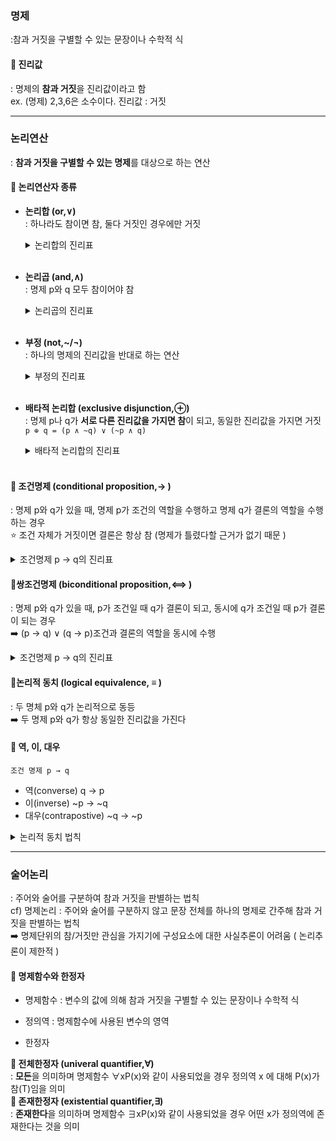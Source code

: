 ### 명제

:참과 거짓을 구별할 수 있는 문장이나 수학적 식</br>

#### <b>📌 진리값</b></br>

: 명제의 <b>참과 거짓</b>을 진리값이라고 함 </br>
ex. (명제) 2,3,6은 소수이다. 진리값 : 거짓
</br>

<hr>

### 논리연산

: <b>참과 거짓을 구별할 수 있는 명제</b>를 대상으로 하는 연산

#### <b>📌 논리연산자 종류</b></br>

- <b>논리합 (or,∨)</b></br>
  : 하나라도 참이면 참, 둘다 거짓인 경우에만 거짓
    <details> 
    <summary> 논리합의 진리표
    </summary>
    <table>

  | p   | q   | p∨q |
  | --- | --- | --- |
  | T   | T   | T   |
  | T   | F   | T   |
  | F   | T   | T   |
  | F   | F   | F   |

    </table>
    </details>
  </br>

- <b>논리곱 (and,∧)</b></br>
  : 명제 p와 q 모두 참이어야 참
    <details> 
    <summary> 논리곱의 진리표
    </summary>
    <table>

  | p   | q   | p∧q |
  | --- | --- | --- |
  | T   | T   | T   |
  | T   | F   | F   |
  | F   | T   | F   |
  | F   | F   | F   |

    </table>

    </details>
  </br>

- <b>부정 (not,~/¬)</b></br>
  : 하나의 명제의 진리값을 반대로 하는 연산
  <details>
    <summary> 부정의 진리표 </summary>
    <table>
      
    | p   | ~p  |
    | --- | --- |
    | T   | F   |
    | F   | T   |

    </table>
    </details>

  </br>

- <b>배타적 논리합 (exclusive disjunction,⊕)</b></br>
  : 명제 p나 q가 <b>서로 다른 진리값을 가지면 참</b>이 되고, 동일한 진리값을 가지면 거짓</br>
  `p ⊕ q = (p ∧ ~q) ∨ (~p ∧ q)`
  <details>
  <summary> 배타적 논리합의 진리표
  </summary>
  <table>

  | p   | q   | p ⊕ q |
  | --- | --- | ----- |
  | T   | T   | F     |
  | T   | F   | T     |
  | F   | T   | T     |
  | F   | F   | F     |

  </table>
  </details>
  </br>

#### 📎 조건명제 (conditional proposition,→ )

: 명제 p와 q가 있을 때, 명제 p가 조건의 역할을 수행하고 명제 q가 결론의 역할을 수행하는 경우</br>
⭐️ 조건 자체가 거짓이면 결론은 항상 참 (명제가 틀렸다할 근거가 없기 때문 )

<details>
<summary>조건명제 p → q의 진리표</summary>

| p   | q   | p → q |
| --- | --- | ----- |
| T   | T   | T     |
| T   | F   | F     |
| F   | T   | T     |
| F   | F   | T     |

</details>

#### 📎쌍조건명제 (biconditional proposition,⟺ )

: 명제 p와 q가 있을 때, p가 조건일 때 q가 결론이 되고, 동시에 q가 조건일 때 p가 결론이 되는 경우</br>
➡️ (p → q) ∨ (q → p)조건과 결론의 역할을 동시에 수행

<details>
<summary>조건명제 p → q의 진리표</summary>

| p   | q   | p → q | q → p | p ⟺ q |
| --- | --- | ----- | ----- | ----- |
| T   | T   | T     | T     | T     |
| T   | F   | F     | T     | F     |
| F   | T   | T     | F     | F     |
| F   | F   | T     | T     | T     |

</details>

#### 📎논리적 동치 (logical equivalence, ≡ )

: 두 명체 p와 q가 논리적으로 동등</br>
➡️ 두 명제 p와 q가 항상 동일한 진리값을 가진다

#### <b>📌 역, 이, 대우 </b>

`조건 명제 p → q`

- 역(converse) q → p
- 이(inverse) ~p → ~q
- 대우(contrapostive) ~q → ~p

<details> <summary>논리적 동치 법칙</summary>

| 법칙                                     | 수식 (논리 기호)                                                         | 설명                                                                 |
| ---------------------------------------- | ------------------------------------------------------------------------ | -------------------------------------------------------------------- |
| **교환 법칙 (Commutative Law)**          | `p ∨ q ≡ q ∨ p` <br> `p ∧ q ≡ q ∧ p`                                     | 논리 합(∨)과 논리 곱(∧)의 순서를 바꿔도 값이 동일                    |
| **결합 법칙 (Associative Law)**          | `(p ∨ q) ∨ r ≡ p ∨ (q ∨ r)` <br> `(p ∧ q) ∧ r ≡ p ∧ (q ∧ r)`             | 논리 연산의 그룹을 변경해도 값이 동일                                |
| **분배 법칙 (Distributive Law)**         | `p ∨ (q ∧ r) ≡ (p ∨ q) ∧ (p ∨ r)` <br> `p ∧ (q ∨ r) ≡ (p ∧ q) ∨ (p ∧ r)` | 논리 합과 논리 곱을 분배할 수 있음                                   |
| **항등 법칙 (Identity Law)**             | `p ∨ F ≡ p` <br> `p ∧ T ≡ p`                                             | `F`(거짓)와의 논리 합은 p 그대로 <br> `T`(참)과의 논리 곱은 p 그대로 |
| **지배 법칙 (Domination Law)**           | `p ∨ T ≡ T` <br> `p ∧ F ≡ F`                                             | `T`(참)와의 논리 합은 항상 참 <br> `F`(거짓)와의 논리 곱은 항상 거짓 |
| **부정 법칙 (Negation Law)**             | `p ∨ ¬p ≡ T` <br> `p ∧ ¬p ≡ F`                                           | 어떤 명제 p와 그것의 부정(¬p)을 논리합 하면 참 <br> 논리곱 하면 거짓 |
| **이중 부정 법칙 (Double Negation Law)** | `¬(¬p) ≡ p`                                                              | 부정을 두 번 적용하면 원래 값과 같음                                 |
| **멱등 법칙 (Idempotent Law)**           | `p ∨ p ≡ p` <br> `p ∧ p ≡ p`                                             | 같은 값을 두 번 논리합 또는 논리곱 하면 변화 없음                    |
| **드 모르간 법칙 (De Morgan's Laws)**    | `¬(p ∨ q) ≡ ¬p ∧ ¬q` <br> `¬(p ∧ q) ≡ ¬p ∨ ¬q`                           | 부정이 논리합/논리곱을 반대로 바꿈                                   |
| **흡수 법칙 (Absorption Law)**           | `p ∨ (p ∧ q) ≡ p` <br> `p ∧ (p ∨ q) ≡ p`                                 | 복잡한 논리식을 단순화하는 법칙                                      |
| **함축 법칙 (Implication Law)**          | `p → q ≡ ¬p ∨ q`                                                         | `p → q`는 "p가 거짓이거나 q가 참"과 같음                             |
| **대우 법칙 (Contrapositive Law)**       | `p → q ≡ ¬q → ¬p`                                                        | 조건문의 대우는 항상 원래 명제와 동치                                |

</details>

<hr>

### 술어논리

: 주어와 술어를 구분하여 참과 거짓을 판별하는 법칙</br>
cf) 명제논리 : 주어와 술어를 구분하지 않고 문장 전체를 하나의 명제로 간주해 참과 거짓을 판별하는 법칙 </br>
➡️ 명제단위의 참/거짓만 관심을 가지기에 구성요소에 대한 사실추론이 어려움 ( 논리추론이 제한적 )

#### 📎 명제함수와 한정자

- 명제함수 : 변수의 값에 의해 참과 거짓을 구별할 수 있는 문장이나 수학적 식
- 정의역 : 명제함수에 사용된 변수의 영역

- 한정자

<b>📍 전체한정자 (univeral quantifier,∀) </b></br>
: <b>모든</b>을 의미하며 명제함수 ∀xP(x)와 같이 사용되었을 경우 정의역 x 에 대해 P(x)가 참(T)임을 의미</br>
<b>📍 존재한정자 (existential quantifier,∃) </b></br>
: <b>존재한다</b>을 의미하며 명제함수 ∃xP(x)와 같이 사용되었을 경우 어떤 x가 정의역에 존재한다는 것을 의미
